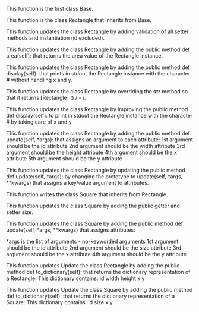 This function is the first class Base.

This function is the class Rectangle that inherits from Base.

This function updates the class Rectangle by adding validation of all setter methods and instantiation (id excluded).

This function updates the class Rectangle by adding the public method def area(self): that returns the area value of the Rectangle instance.

This function updates the class Rectangle by adding the public method def display(self): that prints in stdout the Rectangle instance with the character # without handling x and y.

This function updates the class Rectangle by overriding the __str__ method so that it returns [Rectangle] (<id>) <x>/<y> - <width>/<height>.

This function updates  the class Rectangle by improving the public method def display(self): to print in stdout the Rectangle instance with the character # by taking care of x and y.

This function updates the class Rectangle by adding the public method def update(self, *args): that assigns an argument to each attribute:
1st argument should be the id attribute
2nd argument should be the width attribute
3rd argument should be the height attribute
4th argument should be the x attribute
5th argument should be the y attribute

This function updates the class Rectangle by updating the public method def update(self, *args): by changing the prototype to update(self, *args, **kwargs) that assigns a key/value argument to attributes.

This function writes the class Square that inherits from Rectangle.

This function updates the class Square by adding the public getter and setter size.

This function updates  the class Square by adding the public method def update(self, *args, **kwargs) that assigns attributes:

*args is the list of arguments - no-keyworded arguments
1st argument should be the id attribute
2nd argument should be the size attribute
3rd argument should be the x attribute
4th argument should be the y attribute

This function updates Update the class Rectangle by adding the public method def to_dictionary(self): that returns the dictionary representation of a Rectangle:
This dictionary contains:
id
width
height
x
y

This function updates Update the class Square by adding the public method def to_dictionary(self): that returns the dictionary representation of a Square:
This dictionary contains:
id
size
x
y


